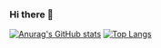 ### Hi there 👋

<!--
**HXY499279/HXY499279** is a ✨ _special_ ✨ repository because its `README.md` (this file) appears on your GitHub profile.

Here are some ideas to get you started:

- 🔭 I’m currently working on ...
- 🌱 I’m currently learning ...
- 👯 I’m looking to collaborate on ...
- 🤔 I’m looking for help with ...
- 💬 Ask me about ...
- 📫 How to reach me: ...
- 😄 Pronouns: ...
- ⚡ Fun fact: ...
-->

[![Anurag's GitHub stats](https://github-readme-stats.vercel.app/api?username=HXY499279&bg_color=#2B213A)](https://github.com/anuraghazra/github-readme-stats)
[![Top Langs](https://github-readme-stats.vercel.app/api/top-langs/?username=HXY499279&layout=compact)](https://github.com/anuraghazra/github-readme-stats)
